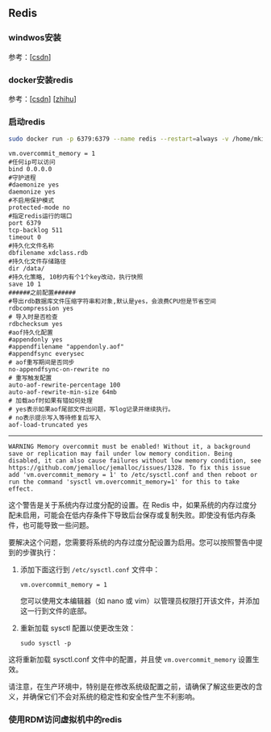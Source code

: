 ## Redis

### windwos安装

参考：[[csdn](https://blog.csdn.net/weixin_44893902/article/details/123087435)]

### docker安装redis

参考：[[csdn](https://blog.csdn.net/bhegi_seg/article/details/124451468)] [[zhihu](https://zhuanlan.zhihu.com/p/679089642)]

### 启动redis

```bash
sudo docker run -p 6379:6379 --name redis --restart=always -v /home/mkid/software/redis/data:/data -v /home/mkid/software/redis/redis2.conf:/etc/redis/redis.conf -d redis redis-server /etc/redis/redis.conf
```

```properties
vm.overcommit_memory = 1
#任何ip可以访问
bind 0.0.0.0
#守护进程
#daemonize yes
daemonize yes
#不启用保护模式
protected-mode no
#指定redis运行的端口
port 6379
tcp-backlog 511
timeout 0
#持久化⽂件名称
dbfilename xdclass.rdb
#持久化⽂件存储路径
dir /data/
#持久化策略, 10秒内有个1个key改动，执⾏快照
save 10 1
######之前配置######
#导出rdb数据库⽂件压缩字符串和对象,默认是yes，会浪费CPU但是节省空间
rdbcompression yes
# 导⼊时是否检查
rdbchecksum yes
#aof持久化配置
#appendonly yes
#appendfilename "appendonly.aof"
#appendfsync everysec
# aof重写期间是否同步
no-appendfsync-on-rewrite no
# 重写触发配置
auto-aof-rewrite-percentage 100
auto-aof-rewrite-min-size 64mb
# 加载aof时如果有错如何处理
# yes表示如果aof尾部⽂件出问题，写log记录并继续执⾏。
# no表示提示写⼊等待修复后写⼊
aof-load-truncated yes
```

---

```
WARNING Memory overcommit must be enabled! Without it, a background save or replication may fail under low memory condition. Being disabled, it can also cause failures without low memory condition, see https://github.com/jemalloc/jemalloc/issues/1328. To fix this issue add 'vm.overcommit_memory = 1' to /etc/sysctl.conf and then reboot or run the command 'sysctl vm.overcommit_memory=1' for this to take effect.

```

这个警告是关于系统内存过度分配的设置。在 Redis 中，如果系统的内存过度分配未启用，可能会在低内存条件下导致后台保存或复制失败。即使没有低内存条件，也可能导致一些问题。

要解决这个问题，您需要将系统的内存过度分配设置为启用。您可以按照警告中提到的步骤执行：

1. 添加下面这行到 `/etc/sysctl.conf` 文件中：
   
   ```
   vm.overcommit_memory = 1
   ```

   您可以使用文本编辑器（如 nano 或 vim）以管理员权限打开该文件，并添加这一行到文件的底部。

2. 重新加载 sysctl 配置以使更改生效：
   
   ```
   sudo sysctl -p
   ```

这将重新加载 sysctl.conf 文件中的配置，并且使 `vm.overcommit_memory` 设置生效。

请注意，在生产环境中，特别是在修改系统级配置之前，请确保了解这些更改的含义，并确保它们不会对系统的稳定性和安全性产生不利影响。

### 使用RDM访问虚拟机中的redis

